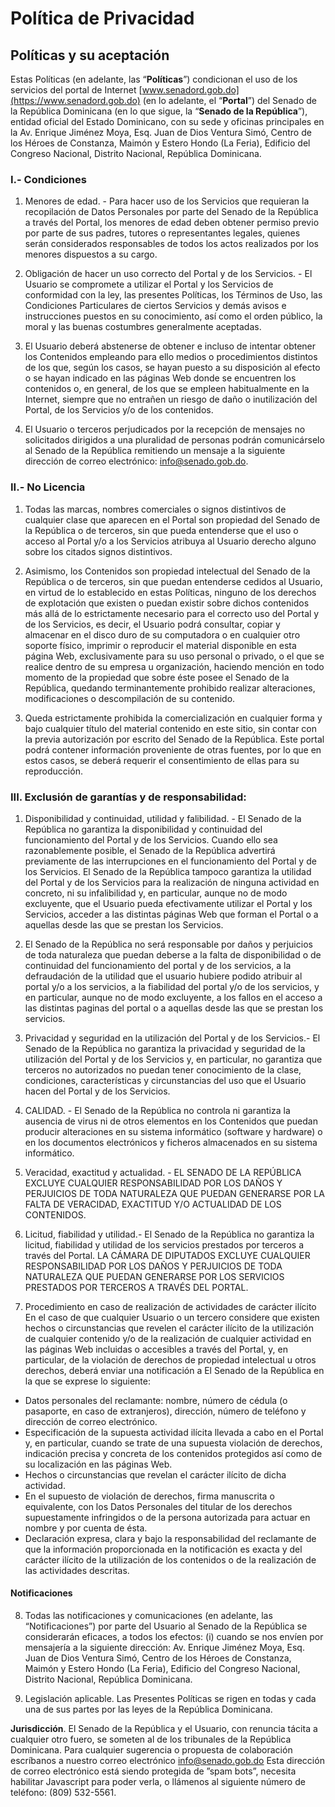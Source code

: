 # Política de Privacidad

## Políticas y su aceptación

Estas Políticas (en adelante, las “**Políticas**”) condicionan el uso de los servicios del portal de Internet [www.senadord.gob.do](https://www.senadord.gob.do) (en lo adelante, el “**Portal**”) del Senado de la República Dominicana (en lo que sigue, la “**Senado de la República**”), entidad oficial del Estado Dominicano, con su sede y oficinas principales en la Av. Enrique Jiménez Moya, Esq. Juan de Dios Ventura Simó, Centro de los Héroes de Constanza, Maimón y Estero Hondo (La Feria), Edificio del Congreso Nacional, Distrito Nacional, República Dominicana.

### I.- Condiciones

1. Menores de edad. - Para hacer uso de los Servicios que requieran la recopilación de Datos Personales por parte del Senado de la República a través del Portal, los menores de edad deben obtener permiso previo por parte de sus padres, tutores o representantes legales, quienes serán considerados responsables de todos los actos realizados por los menores dispuestos a su cargo.

2. Obligación de hacer un uso correcto del Portal y de los Servicios. - El Usuario se compromete a utilizar el Portal y los Servicios de conformidad con la ley, las presentes Políticas, los Términos de Uso, las Condiciones Particulares de ciertos Servicios y demás avisos e instrucciones puestos en su conocimiento, así como el orden público, la moral y las buenas costumbres generalmente aceptadas.

3. El Usuario deberá abstenerse de obtener e incluso de intentar obtener los Contenidos empleando para ello medios o procedimientos distintos de los que, según los casos, se hayan puesto a su disposición al efecto o se hayan indicado en las páginas Web donde se encuentren los contenidos o, en general, de los que se empleen habitualmente en la Internet, siempre que no entrañen un riesgo de daño o inutilización del Portal, de los Servicios y/o de los contenidos.

4. El Usuario o terceros perjudicados por la recepción de mensajes no solicitados dirigidos a una pluralidad de personas podrán comunicárselo al Senado de la República remitiendo un mensaje a la siguiente dirección de correo electrónico: info@senado.gob.do.

###  II.- No Licencia

1. Todas las marcas, nombres comerciales o signos distintivos de cualquier clase que aparecen en el Portal son propiedad del Senado de la República o de terceros, sin que pueda entenderse que el uso o acceso al Portal y/o a los Servicios atribuya al Usuario derecho alguno sobre los citados signos distintivos.

2. Asimismo, los Contenidos son propiedad intelectual del Senado de la República o de terceros, sin que puedan entenderse cedidos al Usuario, en virtud de lo establecido en estas Políticas, ninguno de los derechos de explotación que existen o puedan existir sobre dichos contenidos más allá de lo estrictamente necesario para el correcto uso del Portal y de los Servicios, es decir, el Usuario podrá consultar, copiar y almacenar en el disco duro de su computadora o en cualquier otro soporte físico, imprimir o reproducir el material disponible en esta página Web, exclusivamente para su uso personal o privado, o el que se realice dentro de su empresa u organización, haciendo mención en todo momento de la propiedad que sobre éste posee el Senado de la República, quedando terminantemente prohibido realizar alteraciones, modificaciones o descompilación de su contenido.

3. Queda estrictamente prohibida la comercialización en cualquier forma y bajo cualquier título del material contenido en este sitio, sin contar con la previa autorización por escrito del Senado de la República. Este portal podrá contener información proveniente de otras fuentes, por lo que en estos casos, se deberá requerir el consentimiento de ellas para su reproducción.

### III. Exclusión de garantías y de responsabilidad:

1. Disponibilidad y continuidad, utilidad y falibilidad. - El Senado de la República no garantiza la disponibilidad y continuidad del funcionamiento del Portal y de los Servicios. Cuando ello sea razonablemente posible, el Senado de la República advertirá previamente de las interrupciones en el funcionamiento del Portal y de los Servicios. El Senado de la República tampoco garantiza la utilidad del Portal y de los Servicios para la realización de ninguna actividad en concreto, ni su infalibilidad y, en particular, aunque no de modo excluyente, que el Usuario pueda efectivamente utilizar el Portal y los Servicios, acceder a las distintas páginas Web que forman el Portal o a aquellas desde las que se prestan los Servicios.

2. El Senado de la República no será responsable por daños y perjuicios de toda naturaleza que puedan deberse a la falta de disponibilidad o de continuidad del funcionamiento del portal y de los servicios, a la defraudación de la utilidad que el usuario hubiere podido atribuir al portal y/o a los servicios, a la fiabilidad del portal y/o de los servicios, y en particular, aunque no de modo excluyente, a los fallos en el acceso a las distintas paginas del portal o a aquellas desde las que se prestan los servicios.

3. Privacidad y seguridad en la utilización del Portal y de los Servicios.- El Senado de la República no garantiza la privacidad y seguridad de la utilización del Portal y de los Servicios y, en particular, no garantiza que terceros no autorizados no puedan tener conocimiento de la clase, condiciones, características y circunstancias del uso que el Usuario hacen del Portal y de los Servicios.

4. CALIDAD. - El Senado de la República no controla ni garantiza la ausencia de virus ni de otros elementos en los Contenidos que puedan producir alteraciones en su sistema informático (software y hardware) o en los documentos electrónicos y ficheros almacenados en su sistema informático.

5. Veracidad, exactitud y actualidad. - EL SENADO DE LA REPÚBLICA EXCLUYE CUALQUIER RESPONSABILIDAD POR LOS DAÑOS Y PERJUICIOS DE TODA NATURALEZA QUE PUEDAN GENERARSE POR LA FALTA DE VERACIDAD, EXACTITUD Y/O ACTUALIDAD DE LOS CONTENIDOS.

6. Licitud, fiabilidad y utilidad.- El Senado de la República no garantiza la licitud, fiabilidad y utilidad de los servicios prestados por terceros a través del Portal. LA CÁMARA DE DIPUTADOS EXCLUYE CUALQUIER RESPONSABILIDAD POR LOS DAÑOS Y PERJUICIOS DE TODA NATURALEZA QUE PUEDAN GENERARSE POR LOS SERVICIOS PRESTADOS POR TERCEROS A TRAVÉS DEL PORTAL.

7. Procedimiento en caso de realización de actividades de carácter ilícito En el caso de que cualquier Usuario o un tercero considere que existen hechos o circunstancias que revelen el carácter ilícito de la utilización de cualquier contenido y/o de la realización de cualquier actividad en las páginas Web incluidas o accesibles a través del Portal, y, en particular, de la violación de derechos de propiedad intelectual u otros derechos, deberá enviar una notificación a El Senado de la República en la que se exprese lo siguiente:

- Datos personales del reclamante: nombre, número de cédula (o pasaporte, en caso de extranjeros), dirección, número de teléfono y dirección de correo electrónico.
- Especificación de la supuesta actividad ilícita llevada a cabo en el Portal y, en particular, cuando se trate de una supuesta violación de derechos, indicación precisa y concreta de los contenidos protegidos así como de su localización en las páginas Web.
- Hechos o circunstancias que revelan el carácter ilícito de dicha actividad.
- En el supuesto de violación de derechos, firma manuscrita o equivalente, con los Datos Personales del titular de los derechos supuestamente infringidos o de la persona autorizada para actuar en nombre y por cuenta de ésta.
- Declaración expresa, clara y bajo la responsabilidad del reclamante de que la información proporcionada en la notificación es exacta y del carácter ilícito de la utilización de los contenidos o de la realización de las actividades descritas.

#### Notificaciones

8. Todas las notificaciones y comunicaciones (en adelante, las “Notificaciones”) por parte del Usuario al Senado de la República se considerarán eficaces, a todos los efectos: (i) cuando se nos envíen por mensajería a la siguiente dirección: Av. Enrique Jiménez Moya, Esq. Juan de Dios Ventura Simó, Centro de los Héroes de Constanza, Maimón y Estero Hondo (La Feria), Edificio del Congreso Nacional, Distrito Nacional, República Dominicana.

9. Legislación aplicable.  Las Presentes Políticas se rigen en todas y cada una de sus partes por las leyes de la República Dominicana.

**Jurisdicción**.  El Senado de la República y el Usuario, con renuncia tácita a cualquier otro fuero, se someten al de los tribunales de la República Dominicana. Para cualquier sugerencia o propuesta de colaboración escríbanos a nuestro correo electrónico info@senado.gob.do Esta dirección de correo electrónico está siendo protegida de ”spam bots”, necesita habilitar Javascript para poder verla, o llámenos al siguiente número de teléfono: (809) 532-5561.